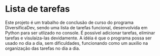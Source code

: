 # Lista de tarefas
Este projeto é um trabalho de conclusão de curso do programa DiversificaDev, sendo uma lista de tarefas funcional, desenvolvida em Python para ser utlizado no console.
É possível adicionar tarefas, eliminar tarefas e visulaiza-las devidamente. A idéia é que o programa possa ser usado no dia a dia, sem dificuldades, funcionando como um auxilio na organização das tarefas no dia a dia.

